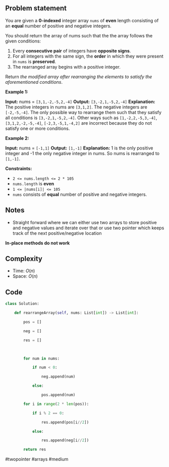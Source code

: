 ## Problem statement

You are given a **0-indexed** integer array `nums` of **even** length consisting of an **equal** number of positive and negative integers.

You should return the array of nums such that the the array follows the given conditions:

1. Every **consecutive pair** of integers have **opposite signs**.
2. For all integers with the same sign, the **order** in which they were present in `nums` is **preserved**.
3. The rearranged array begins with a positive integer.

Return _the modified array after rearranging the elements to satisfy the aforementioned conditions_.

**Example 1:**

**Input:** nums = `[3,1,-2,-5,2,-4]`
**Output:** `[3,-2,1,-5,2,-4]`
**Explanation:**
The positive integers in nums are `[3,1,2]`. The negative integers are `[-2,-5,-4]`.
The only possible way to rearrange them such that they satisfy all conditions is `[3,-2,1,-5,2,-4]`.
Other ways such as `[1,-2,2,-5,3,-4]`, `[3,1,2,-2,-5,-4]`, `[-2,3,-5,1,-4,2]` are incorrect because they do not satisfy one or more conditions.  

**Example 2:**

**Input:** nums = `[-1,1]`
**Output:** `[1,-1]`
**Explanation:**
1 is the only positive integer and -1 the only negative integer in nums.
So nums is rearranged to `[1,-1]`.

**Constraints:**

- `2 <= nums.length <= 2 * 105`
- `nums.length` is **even**
- `1 <= |nums[i]| <= 105`
- `nums` consists of **equal** number of positive and negative integers.
## Notes

- Straight forward where we can either use two arrays to store positive and negative values and iterate over that or use two pointer which keeps track of the next positive/negative location

**In-place methods do not work**
## Complexity

- Time: $O(n)$
- Space: $O(n)$
## Code

```python
class Solution:

    def rearrangeArray(self, nums: List[int]) -> List[int]:

        pos = []

        neg = []

        res = []

  

        for num in nums:

            if num < 0:

                neg.append(num)

            else:

                pos.append(num)

        for i in range(2 * len(pos)):

            if i % 2 == 0:

                res.append(pos[i//2])

            else:

                res.append(neg[i//2])

        return res
```

#twopointer 
#arrays 
#medium 
